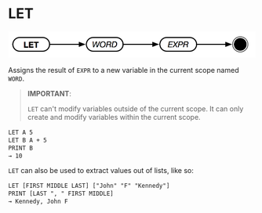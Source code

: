# LET

![LET Syntax](../assets/let.png)

Assigns the result of `EXPR` to a new variable in the current scope named `WORD`.

> **IMPORTANT**:
>
> `LET` can't modify variables outside of the current scope. It can only create and modify variables within the current scope.

```text
LET A 5
LET B A + 5
PRINT B
→ 10
```

`LET` can also be used to extract values out of lists, like so:

```text
LET [FIRST MIDDLE LAST] ["John" "F" "Kennedy"]
PRINT [LAST ", " FIRST MIDDLE]
→ Kennedy, John F
```
